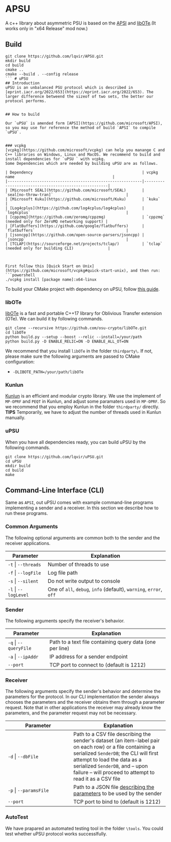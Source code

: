 # APSU
A c++ library about asymmetric PSU is based on the [APSI](https://github.com/microsoft/APSI) and [libOTe](https://github.com/osu-crypto/libOTe).(It works only in "x64 Release" mod now.)
## Build
```
git clone https://github.com/lqvir/APSU.git
mkdir build
cd build
cmake ..
cmake --build . --config release 
``` # uPSU
## Introduction
uPSU is an unbalanced PSU protocol which is described in [eprint.iacr.org/2022/653](https://eprint.iacr.org/2022/653). The larger difference betweend the sizeof of two sets, the better our protocol performs.   


## How to build

Our `uPSU` is amended form [APSI](https://github.com/microsoft/APSI), so you may use for reference the method of build `APSI` to compile `uPSU`. 


### vcpkg
[vcpkg](https://github.com/microsoft/vcpkg) can help you manange C and C++ libraries on Windows, Linux and MacOS. We recommend to build and install dependencies for `uPSU ` with vcpkg.  
Some Dependencies which are needed by building uPSU are as follows. 

| Dependency                                                | vcpkg name                                           |
|-----------------------------------------------------------|------------------------------------------------------|
| [Microsoft SEAL](https://github.com/microsoft/SEAL)       | `seal[no-throw-tran]`                                |
| [Microsoft Kuku](https://github.com/microsoft/Kuku)       | `kuku`                                               |
| [Log4cplus](https://github.com/log4cplus/log4cplus)       | `log4cplus`                                          |
| [cppzmq](https://github.com/zeromq/cppzmq)                | `cppzmq` (needed only for ZeroMQ networking support) |
| [FlatBuffers](https://github.com/google/flatbuffers)      | `flatbuffers`                                        |
| [jsoncpp](https://github.com/open-source-parsers/jsoncpp) | `jsoncpp`                                            |
| [TCLAP](https://sourceforge.net/projects/tclap/)          | `tclap` (needed only for building CLI)               |



First follow this [Quick Start on Unix](https://github.com/microsoft/vcpkg#quick-start-unix), and then run:
```powershell
./vcpkg install [package name]:x64-linux
```


To build your CMake project with dependency on uPSU, follow [this guide](https://github.com/microsoft/vcpkg#using-vcpkg-with-cmake).

### libOTe
[libOTe](https://github.com/osu-crypto/libOTe) is a  fast and portable C++17 library for Oblivious Transfer extension (OTe). We can build it by following commands.
```
git clone --recursive https://github.com/osu-crypto/libOTe.git
cd libOTe
python build.py --setup --boost --relic --install=/your/path
python build.py -D ENABLE_RELIC=ON -D ENABLE_ALL_OT=ON
```
We recommend that you install `libOTe` in the folder `thirdparty\`. If not, please make sure the following arguments are passed to CMake configuration:
- `-DLIBOTE_PATH=/your/path/libOTe`

### Kunlun
[Kunlun](https://github.com/yuchen1024/Kunlun) is an efficient and modular crypto library. We use the implement of `MP-OPRF` and `PEQT` in Kunlun, and adjust some paramaters used in `MP-OPRF`. So we recommend that you employ Kunlun in the folder `thirdparty/` directly.
**TIPS** Temporarily, we have to adjust the number of threads used in Kunlun manually. 
### uPSU
When you have all dependencies ready, you can build uPSU by the following commands. 
```
git clone https://github.com/lqvir/uPSU.git
cd uPSU
mkdir build
cd build
make 
```
## Command-Line Interface (CLI)
Same as `APSI`, out uPSU comes with example command-line programs implementing a sender and a receiver.
In this section we describe how to run these programs.

### Common Arguments

The following optional arguments are common both to the sender and the receiver applications.

| Parameter | Explanation |
|-----------|-------------|
| `-t` \| `--threads` | Number of threads to use |
| `-f` \| `--logFile` | Log file path |
| `-s` \| `--silent` | Do not write output to console |
| `-l` \| `--logLevel` | One of `all`, `debug`, `info` (default), `warning`, `error`, `off` |

### Sender

The following arguments specify the receiver's behavior.

| Parameter | Explanation |
|-----------|-------------|
| `-q` \| `--queryFile` | Path to a text file containing query data (one per line) |
| `-a` \| `--ipAddr` | IP address for a sender endpoint |
| `--port` | TCP port to connect to (default is 1212) |

### Receiver

The following arguments specify the sender's behavior and determine the parameters for the protocol.
In our CLI implementation the sender always chooses the parameters and the receiver obtains them through a parameter request.
Note that in other applications the receiver may already know the parameters, and the parameter request may not be necessary.

| <div style="width:190px">Parameter</div> | Explanation |
|-----------|-------------|
| `-d` \| `--dbFile` | Path to a CSV file describing the sender's dataset (an item-label pair on each row) or a file containing a serialized `SenderDB`; the CLI will first attempt to load the data as a serialized `SenderDB`, and &ndash; upon failure &ndash; will proceed to attempt to read it as a CSV file |
| `-p` \| `--paramsFile` | Path to a JSON file [describing the parameters](#loading-from-json) to be used by the sender
| `--port` | TCP port to bind to (default is 1212) |


### AutoTest
We have prapared an automated testing tool in the folder `\tools`. You could test whether uPSU protocol works successlfully.
